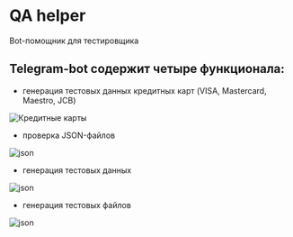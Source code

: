 # QA helper
Bot-помощник для тестировщика

## Telegram-bot содержит четыре функционала:  

- генерация тестовых данных кредитных карт (VISA, Mastercard, Maestro, JCB)

<img title="Cards" src="src/screenshots/cards.png" alt="Кредитные карты">

- проверка JSON-файлов  

<img title="json" src="src/screenshots/json.png" alt="json">

- генерация тестовых данных

<img title="json" src="src/screenshots/data.png" alt="json">

- генерация тестовых файлов

<img title="json" src="src/screenshots/files.png" alt="json">
